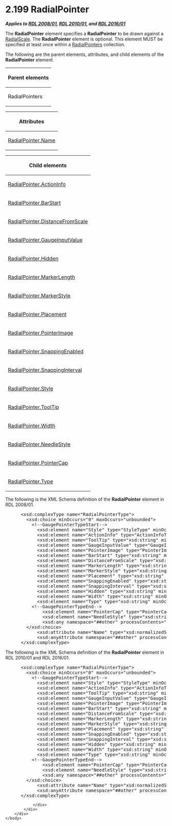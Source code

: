 <html dir="LTR" xmlns:mshelp="http://msdn.microsoft.com/mshelp" xmlns:ddue="http://ddue.schemas.microsoft.com/authoring/2003/5" xmlns:xlink="http://www.w3.org/1999/xlink" xmlns:tool="http://www.microsoft.com/tooltip">
    <head>
        <meta http-equiv="Content-Type" content="text/html; CHARSET=utf-8"></meta>
        <meta name="save" content="history"></meta>
        <title>2.199 RadialPointer</title>
        <xml>
            <mshelp:toctitle title="2.199 RadialPointer"></mshelp:toctitle>
            <mshelp:rltitle title="[MS-RDL]: RadialPointer"></mshelp:rltitle>
            <mshelp:keyword index="A" term="1446314e-813e-42f0-9a28-f1b96fd3a0da"></mshelp:keyword>
            <mshelp:attr name="DCSext.ContentType" value="open specification"></mshelp:attr>
            <mshelp:attr name="AssetID" value="1446314e-813e-42f0-9a28-f1b96fd3a0da"></mshelp:attr>
            <mshelp:attr name="TopicType" value="kbRef"></mshelp:attr>
            <mshelp:attr name="DCSext.Title" value="[MS-RDL]: RadialPointer" />
        </xml>
    </head>
    <body>
        <div id="header">
            <h1 class="heading">2.199 RadialPointer</h1>
        </div>
        <div id="mainSection">
            <div id="mainBody">
                <div id="allHistory" class="saveHistory"></div>
                <div id="sectionSection0" class="section" name="collapseableSection">
                    

<p><b><i>Applies to </i></b><a href="1e855f94-4617-47e4-b89e-0856c6cb420f.md"><b><i>RDL 2008/01</i></b></a><b><i>,
</i></b><a href="3428e690-a348-4ec7-8a6a-8efb42d2cdee.md"><b><i>RDL 2010/01</i></b></a><b><i>,
and </i></b><a href="52ce3983-2bfc-4e72-9359-42aaf5fe4509.md"><b><i>RDL 2016/01</i></b></a></p>

<p>The <b>RadialPointer</b> element specifies a <b>RadialPointer</b>
to be drawn against a <a href="86468d9f-c561-4b50-a689-5dfccfde8495.md">RadialScale</a>.
The <b>RadialPointer</b> element is optional. This element MUST be specified at
least once within a <a href="9a9b33af-2433-4a0f-8582-67526774a089.md">RadialPointers</a>
collection.</p>

<p>The following are the parent elements, attributes, and child
elements of the <b>RadialPointer</b> element.</p>

<table>
 <thead>
  <tr>
   <th>
   <p>Parent elements</p>
   </th>
  </tr>
 </thead>
 <tr>
  <td>
  <p>RadialPointers</p>
  </td>
 </tr>
</table>

<p> </p>

<table>
 <thead>
  <tr>
   <th>
   <p>Attributes</p>
   </th>
  </tr>
 </thead>
 <tr>
  <td>
  <p><a href="826b4283-a1cb-4ecc-af0f-1488d136cd8a.md">RadialPointer.Name</a></p>
  </td>
 </tr>
</table>

<p> </p>

<table>
 <thead>
  <tr>
   <th>
   <p>Child elements</p>
   </th>
  </tr>
 </thead>
 <tr>
  <td>
  <p><a href="792e2995-7d5f-4bc9-9fa2-44482b5cc25b.md">RadialPointer.ActionInfo</a></p>
  </td>
 </tr>
 <tr>
  <td>
  <p><a href="36671905-e05a-4f4f-b8ed-db567a477366.md">RadialPointer.BarStart</a></p>
  </td>
 </tr>
 <tr>
  <td>
  <p><a href="d692131f-e107-4ca7-9019-625af8d5570d.md">RadialPointer.DistanceFromScale</a></p>
  </td>
 </tr>
 <tr>
  <td>
  <p><a href="67d04aa3-416c-460b-b1bc-fa70221c0cf2.md">RadialPointer.GaugeInputValue</a></p>
  </td>
 </tr>
 <tr>
  <td>
  <p><a href="66fd6638-27b4-444c-8da1-e46b975d82e9.md">RadialPointer.Hidden</a></p>
  </td>
 </tr>
 <tr>
  <td>
  <p><a href="e49257c5-629b-4080-a5c7-5d9e0f2de019.md">RadialPointer.MarkerLength</a></p>
  </td>
 </tr>
 <tr>
  <td>
  <p><a href="a06ef08e-8d41-4396-a8b8-d23a97cac57d.md">RadialPointer.MarkerStyle</a></p>
  </td>
 </tr>
 <tr>
  <td>
  <p><a href="cd2a83e5-2d7b-4b1d-b1cc-56ea76f51099.md">RadialPointer.Placement</a></p>
  </td>
 </tr>
 <tr>
  <td>
  <p><a href="f6511c14-40b6-4487-89ff-3904c148d4fc.md">RadialPointer.PointerImage</a></p>
  </td>
 </tr>
 <tr>
  <td>
  <p><a href="2635a265-7d35-4471-9962-4f0bbe3e973b.md">RadialPointer.SnappingEnabled</a></p>
  </td>
 </tr>
 <tr>
  <td>
  <p><a href="e235c937-b188-4567-96ae-0e8da691e5f7.md">RadialPointer.SnappingInterval</a></p>
  </td>
 </tr>
 <tr>
  <td>
  <p><a href="cc853328-a874-4494-a87f-04c4e1a5e04b.md">RadialPointer.Style</a></p>
  </td>
 </tr>
 <tr>
  <td>
  <p><a href="a91cc854-61de-453c-8544-96f95ee611f6.md">RadialPointer.ToolTip</a></p>
  </td>
 </tr>
 <tr>
  <td>
  <p><a href="9a2ca5ee-9baa-4199-849f-421480be84e7.md">RadialPointer.Width</a></p>
  </td>
 </tr>
 <tr>
  <td>
  <p><a href="2bf22a11-ba0b-489b-bcdd-7a41dc54ff0d.md">RadialPointer.NeedleStyle</a></p>
  </td>
 </tr>
 <tr>
  <td>
  <p><a href="98970b02-6a2c-4fae-9bb9-1f2f38ef841e.md">RadialPointer.PointerCap</a>
  </p>
  </td>
 </tr>
 <tr>
  <td>
  <p><a href="f85928f8-9c6c-4d7f-876c-db08e412c09c.md">RadialPointer.Type</a>
  </p>
  </td>
 </tr>
</table>

<p>The following is the XML Schema definition of the <b>RadialPointer</b>
element in RDL 2008/01.</p>

<dl>
<dd>
<div><pre> &lt;xsd:complexType name=&quot;RadialPointerType&quot;&gt;
   &lt;xsd:choice minOccurs=&quot;0&quot; maxOccurs=&quot;unbounded&quot;&gt;
     &lt;!--GaugePointerTypeStart--&gt;
       &lt;xsd:element name=&quot;Style&quot; type=&quot;StyleType&quot; minOccurs=&quot;0&quot; /&gt;
       &lt;xsd:element name=&quot;ActionInfo&quot; type=&quot;ActionInfoType&quot; minOccurs=&quot;0&quot; /&gt;
       &lt;xsd:element name=&quot;ToolTip&quot; type=&quot;xsd:string&quot; minOccurs=&quot;0&quot; /&gt;
       &lt;xsd:element name=&quot;GaugeInputValue&quot; type=&quot;GaugeInputValueType&quot; minOccurs=&quot;0&quot; /&gt;
       &lt;xsd:element name=&quot;PointerImage&quot; type=&quot;PointerImageType&quot; minOccurs=&quot;0&quot; /&gt;
       &lt;xsd:element name=&quot;BarStart&quot; type=&quot;xsd:string&quot; minOccurs=&quot;0&quot; /&gt;
       &lt;xsd:element name=&quot;DistanceFromScale&quot; type=&quot;xsd:string&quot; minOccurs=&quot;0&quot; /&gt;
       &lt;xsd:element name=&quot;MarkerLength&quot; type=&quot;xsd:string&quot; minOccurs=&quot;0&quot; /&gt;
       &lt;xsd:element name=&quot;MarkerStyle&quot; type=&quot;xsd:string&quot; minOccurs=&quot;0&quot; /&gt;
       &lt;xsd:element name=&quot;Placement&quot; type=&quot;xsd:string&quot; minOccurs=&quot;0&quot; /&gt;
       &lt;xsd:element name=&quot;SnappingEnabled&quot; type=&quot;xsd:string&quot; minOccurs=&quot;0&quot; /&gt;
       &lt;xsd:element name=&quot;SnappingInterval&quot; type=&quot;xsd:string&quot; minOccurs=&quot;0&quot; /&gt;
       &lt;xsd:element name=&quot;Hidden&quot; type=&quot;xsd:string&quot; minOccurs=&quot;0&quot; /&gt;
       &lt;xsd:element name=&quot;Width&quot; type=&quot;xsd:string&quot; minOccurs=&quot;0&quot; /&gt;
       &lt;xsd:element name=&quot;Type&quot; type=&quot;xsd:string&quot; minOccurs=&quot;0&quot; /&gt;
     &lt;!--GaugePointerTypeEnd--&gt;
         &lt;xsd:element name=&quot;PointerCap&quot; type=&quot;PointerCapType&quot; minOccurs=&quot;0&quot; /&gt;
         &lt;xsd:element name=&quot;NeedleStyle&quot; type=&quot;xsd:string&quot; minOccurs=&quot;0&quot; /&gt;
         &lt;xsd:any namespace=&quot;##other&quot; processContents=&quot;skip&quot; /&gt;
   &lt;/xsd:choice&gt;
       &lt;xsd:attribute name=&quot;Name&quot; type=&quot;xsd:normalizedString&quot; use=&quot;required&quot; /&gt;
       &lt;xsd:anyAttribute namespace=&quot;##other&quot; processContents=&quot;skip&quot; /&gt;
 &lt;/xsd:complexType&gt;
</pre></div>
</dd></dl>

<p>The following is the XML Schema definition of the <b>RadialPointer</b>
element in RDL 2010/01 and RDL 2016/01.</p>

<dl>
<dd>
<div><pre> &lt;xsd:complexType name=&quot;RadialPointerType&quot;&gt;
   &lt;xsd:choice minOccurs=&quot;0&quot; maxOccurs=&quot;unbounded&quot;&gt;
     &lt;!--GaugePointerTypeStart--&gt;
       &lt;xsd:element name=&quot;Style&quot; type=&quot;StyleType&quot; minOccurs=&quot;0&quot; /&gt;
       &lt;xsd:element name=&quot;ActionInfo&quot; type=&quot;ActionInfoType&quot; minOccurs=&quot;0&quot; /&gt;
       &lt;xsd:element name=&quot;ToolTip&quot; type=&quot;xsd:string&quot; minOccurs=&quot;0&quot; /&gt;
       &lt;xsd:element name=&quot;GaugeInputValue&quot; type=&quot;GaugeInputValueType&quot; minOccurs=&quot;0&quot; /&gt;
       &lt;xsd:element name=&quot;PointerImage&quot; type=&quot;PointerImageType&quot; minOccurs=&quot;0&quot; /&gt;
       &lt;xsd:element name=&quot;BarStart&quot; type=&quot;xsd:string&quot; minOccurs=&quot;0&quot; /&gt;
       &lt;xsd:element name=&quot;DistanceFromScale&quot; type=&quot;xsd:string&quot; minOccurs=&quot;0&quot; /&gt;
       &lt;xsd:element name=&quot;MarkerLength&quot; type=&quot;xsd:string&quot; minOccurs=&quot;0&quot; /&gt;
       &lt;xsd:element name=&quot;MarkerStyle&quot; type=&quot;xsd:string&quot; minOccurs=&quot;0&quot; /&gt;
       &lt;xsd:element name=&quot;Placement&quot; type=&quot;xsd:string&quot; minOccurs=&quot;0&quot; /&gt;
       &lt;xsd:element name=&quot;SnappingEnabled&quot; type=&quot;xsd:string&quot; minOccurs=&quot;0&quot; /&gt;
       &lt;xsd:element name=&quot;SnappingInterval&quot; type=&quot;xsd:string&quot; minOccurs=&quot;0&quot; /&gt;
       &lt;xsd:element name=&quot;Hidden&quot; type=&quot;xsd:string&quot; minOccurs=&quot;0&quot; /&gt;
       &lt;xsd:element name=&quot;Width&quot; type=&quot;xsd:string&quot; minOccurs=&quot;0&quot; /&gt;
       &lt;xsd:element name=&quot;Type&quot; type=&quot;xsd:string&quot; minOccurs=&quot;0&quot; /&gt;
     &lt;!--GaugePointerTypeEnd--&gt;
         &lt;xsd:element name=&quot;PointerCap&quot; type=&quot;PointerCapType&quot; minOccurs=&quot;0&quot; /&gt;
         &lt;xsd:element name=&quot;NeedleStyle&quot; type=&quot;xsd:string&quot; minOccurs=&quot;0&quot; /&gt;
         &lt;xsd:any namespace=&quot;##other&quot; processContents=&quot;lax&quot; /&gt;
   &lt;/xsd:choice&gt;
       &lt;xsd:attribute name=&quot;Name&quot; type=&quot;xsd:normalizedString&quot; use=&quot;required&quot; /&gt;
       &lt;xsd:anyAttribute namespace=&quot;##other&quot; processContents=&quot;lax&quot; /&gt;
 &lt;/xsd:complexType&gt;
</pre></div>
</dd></dl>


                </div>
            </div>
        </div>
    </body>
</html>